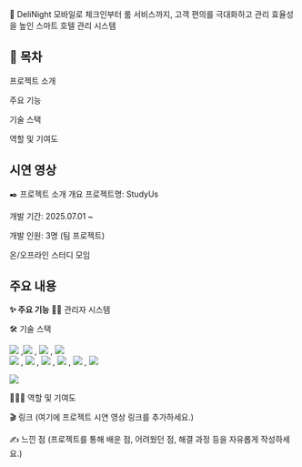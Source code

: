 🏨 DeliNight
모바일로 체크인부터 룸 서비스까지, 고객 편의를 극대화하고 관리 효율성을 높인 스마트 호텔 관리 시스템

📖 목차
---
프로젝트 소개

주요 기능

기술 스택

역할 및 기여도

시연 영상
---

✒️ 프로젝트 소개
개요
프로젝트명: StudyUs

개발 기간: 2025.07.01 ~ 

개발 인원: 3명 (팀 프로젝트)

온/오프라인 스터디 모임 

**주요 내용**
---

**✨ 주요 기능**
👨‍💼 관리자 시스템


🛠️ 기술 스택

<img src="https://img.shields.io/badge/java-%23ED8B00.svg?style=for-the-badge&logo=openjdk&logoColor=white"> ,<img src="https://img.shields.io/badge/springboot-6DB33F?style=for-the-badge&logo=springboot&logoColor=white"> , <img src="https://img.shields.io/badge/Spring_Security-6DB33F?style=for-the-badge&logo=Spring-Security&logoColor=white"> , <img src="https://img.shields.io/badge/Spring_Data_JPA-6DB33F?style=for-the-badge&logo=Spring-Data-JPA&logoColor=white">
<br>
<img src="https://img.shields.io/badge/html5-%23E34F26.svg?style=for-the-badge&logo=html5&logoColor=white"> , <img src="https://img.shields.io/badge/css3-%231572B6.svg?style=for-the-badge&logo=css3&logoColor=white">
, <img src="https://img.shields.io/badge/javascript-%23323330.svg?style=for-the-badge&logo=javascript&logoColor=%23F7DF1E"> 
, <img src="https://img.shields.io/badge/jquery-%230769AD.svg?style=for-the-badge&logo=jquery&logoColor=white"> 
, <img src="https://img.shields.io/badge/thymeleaf-005F0F?style=for-the-badge&logo=thymeleaf&logoColor=white"> 
, <img src="https://img.shields.io/badge/ajax-006FAD?style=for-the-badge&logo=ajax&logoColor=white">

<img src="https://img.shields.io/badge/MariaDB-003545?style=for-the-badge&logo=MariaDB&logoColor=white">

🧑🏻‍💻 역할 및 기여도


🎬 링크
(여기에 프로젝트 시연 영상 링크를 추가하세요.)

✍️ 느낀 점
(프로젝트를 통해 배운 점, 어려웠던 점, 해결 과정 등을 자유롭게 작성하세요.)
